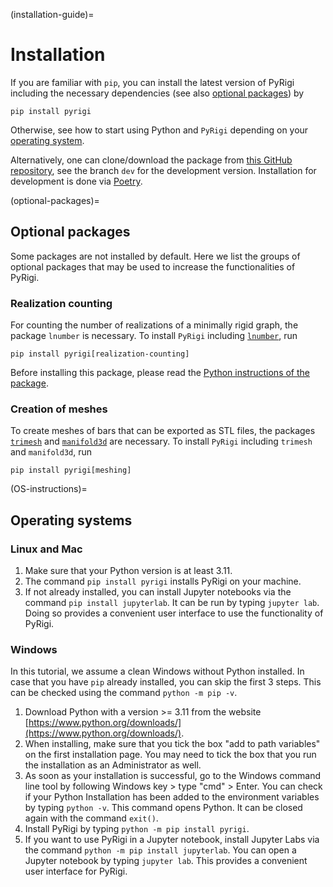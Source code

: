 (installation-guide)=

# Installation

If you are familiar with `pip`, you can install the latest version of PyRigi including the necessary dependencies
(see also [optional packages](#optional-packages)) by
```
pip install pyrigi
```
Otherwise, see how to start using Python and `PyRigi` depending on your [operating system](#OS-instructions).

Alternatively, one can clone/download the package
from [this GitHub repository](https://github.com/pyRigi/PyRigi),
see the branch `dev` for the development version.
Installation for development is done via [Poetry](dependencies).

(optional-packages)=
## Optional packages

Some packages are not installed by default.
Here we list the groups of optional packages that may be used to increase the functionalities of PyRigi.

### Realization counting

For counting the number of realizations of a minimally rigid graph,
the package `lnumber` is necessary. To install `PyRigi` including [`lnumber`](https://github.com/jcapco/lnumber), run
```
pip install pyrigi[realization-counting]
```
Before installing this package, please read the [Python instructions of the package](https://github.com/jcapco/lnumber).

### Creation of meshes

To create meshes of bars that can be exported as STL files,
the packages [`trimesh`](https://trimesh.org/) and [`manifold3d`](https://github.com/elalish/manifold) are necessary.
To install `PyRigi` including `trimesh` and `manifold3d`, run
```
pip install pyrigi[meshing]
```

(OS-instructions)=
## Operating systems

### Linux and Mac

1. Make sure that your Python version is at least 3.11.
2. The command `pip install pyrigi` installs PyRigi on your machine.
3. If not already installed, you can install Jupyter notebooks via the command `pip install jupyterlab`. It can be run by typing `jupyter lab`. Doing so provides a convenient user interface to use the functionality of PyRigi.


### Windows

In this tutorial, we assume a clean Windows without Python installed. In case that you have `pip` already installed, you can skip the first 3 steps. This can be checked using the command `python -m pip -v`.

1. Download Python with a version >= 3.11 from the website [https://www.python.org/downloads/](https://www.python.org/downloads/).
2. When installing, make sure that you tick the box "add to path variables" on the first installation page. You may need to tick the box that you run the installation as an Administrator as well.
3. As soon as your installation is successful, go to the Windows command line tool by following Windows key > type "cmd" > Enter. You can check if your Python Installation has been added to the environment variables by typing `python -v`. This command opens Python. It can be closed again with the command `exit()`.
4. Install PyRigi by typing `python -m pip install pyrigi`.
5. If you want to use PyRigi in a Jupyter notebook, install Jupyter Labs via the command `python -m pip install jupyterlab`. You can open a Jupyter notebook by typing `jupyter lab`. This provides a convenient user interface for PyRigi.
